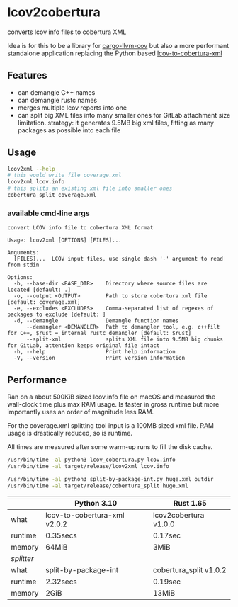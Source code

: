 # lcov2cobertura

converts lcov info files to cobertura XML

Idea is for this to be a library for [cargo-llvm-cov](https://github.com/taiki-e/cargo-llvm-cov) but also a more performant standalone application replacing the Python based [lcov-to-cobertura-xml](https://github.com/eriwen/lcov-to-cobertura-xml)

## Features

- can demangle C++ names
- can demangle rustc names
- merges multiple lcov reports into one
- can split big XML files into many smaller ones for GitLab attachment size limitation. strategy: it generates 9.5MB big xml files, fitting as many packages as possible into each file

## Usage

```bash
lcov2xml --help
# this would write file coverage.xml
lcov2xml lcov.info
# this splits an existing xml file into smaller ones
cobertura_split coverage.xml
```

### available cmd-line args

```
convert LCOV info file to cobertura XML format

Usage: lcov2xml [OPTIONS] [FILES]...

Arguments:
  [FILES]...  LCOV input files, use single dash '-' argument to read from stdin

Options:
  -b, --base-dir <BASE_DIR>    Directory where source files are located [default: .]
  -o, --output <OUTPUT>        Path to store cobertura xml file [default: coverage.xml]
  -e, --excludes <EXCLUDES>    Comma-separated list of regexes of packages to exclude [default: ]
  -d, --demangle               Demangle function names
      --demangler <DEMANGLER>  Path to demangler tool, e.g. c++filt for C++, $rust = internal rustc demangler [default: $rust]
      --split-xml              splits XML file into 9.5MB big chunks for GitLab, attention keeps original file intact
  -h, --help                   Print help information
  -V, --version                Print version information
```

## Performance

Ran on a about 500KiB sized lcov.info file on macOS and measured the wall-clock time plus max RAM usage.
Is faster in gross runtime but more importantly uses an order of magnitude less RAM.

For the coverage.xml splitting tool input is a 100MB sized xml file. RAM usage is drastically reduced, so is runtime.

All times are measured after some warm-up runs to fill the disk cache.

```bash
/usr/bin/time -al python3 lcov_cobertura.py lcov.info
/usr/bin/time -al target/release/lcov2xml lcov.info

/usr/bin/time -al python3 split-by-package-int.py huge.xml outdir
/usr/bin/time -al target/release/cobertura_split huge.xml
```

|            | Python 3.10                  | Rust 1.65              |
| ---------- | ---------------------------- | ---------------------- |
| what       | lcov-to-cobertura-xml v2.0.2 | lcov2cobertura v1.0.0  |
| runtime    | 0.35secs                     | 0.17sec                |
| memory     | 64MiB                        | 3MiB                   |
| _splitter_ |                              |                        |
| what       | split-by-package-int         | cobertura_split v1.0.2 |
| runtime    | 2.32secs                     | 0.19sec                |
| memory     | 2GiB                         | 13MiB                  |
